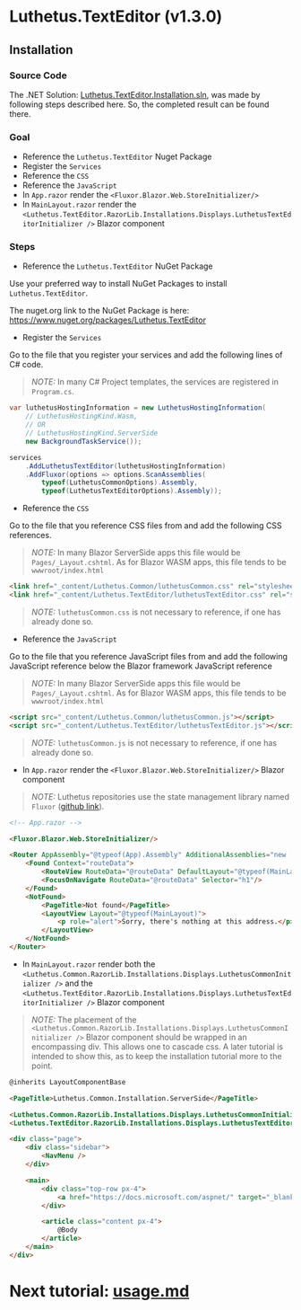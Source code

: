 # Luthetus.TextEditor (v1.3.0)

## Installation

### Source Code
The .NET Solution: [Luthetus.TextEditor.Installation.sln](../Source/Tutorials/Usage/Luthetus.TextEditor.Usage.sln),
was made by following steps described here. So, the completed result can be found there.

### Goal

- Reference the `Luthetus.TextEditor` Nuget Package
- Register the `Services`
- Reference the `CSS`
- Reference the `JavaScript`
- In `App.razor` render the `<Fluxor.Blazor.Web.StoreInitializer/>`
- In `MainLayout.razor` render the `<Luthetus.TextEditor.RazorLib.Installations.Displays.LuthetusTextEditorInitializer />` Blazor component

### Steps
- Reference the `Luthetus.TextEditor` NuGet Package

Use your preferred way to install NuGet Packages to install `Luthetus.TextEditor`.

The nuget.org link to the NuGet Package is here: https://www.nuget.org/packages/Luthetus.TextEditor

- Register the `Services`

Go to the file that you register your services and add the following lines of C# code.

> *NOTE:* In many C# Project templates, the services are registered in `Program.cs`.

```csharp
var luthetusHostingInformation = new LuthetusHostingInformation(
    // LuthetusHostingKind.Wasm,
    // OR
    // LuthetusHostingKind.ServerSide
    new BackgroundTaskService());

services
    .AddLuthetusTextEditor(luthetusHostingInformation)
    .AddFluxor(options => options.ScanAssemblies(
        typeof(LuthetusCommonOptions).Assembly,
        typeof(LuthetusTextEditorOptions).Assembly));
```

- Reference the `CSS`

Go to the file that you reference CSS files from and add the following CSS references.

> *NOTE:* In many Blazor ServerSide apps this file would be `Pages/_Layout.cshtml`. As for Blazor WASM apps, this file tends to be `wwwroot/index.html`

```html
<link href="_content/Luthetus.Common/luthetusCommon.css" rel="stylesheet" />
<link href="_content/Luthetus.TextEditor/luthetusTextEditor.css" rel="stylesheet" />
```

> *NOTE:* `luthetusCommon.css` is not necessary to reference, if one has already done so.

- Reference the `JavaScript`

Go to the file that you reference JavaScript files from and add the following JavaScript reference below the Blazor framework JavaScript reference

> *NOTE:* In many Blazor ServerSide apps this file would be `Pages/_Layout.cshtml`. As for Blazor WASM apps, this file tends to be `wwwroot/index.html`

```html
<script src="_content/Luthetus.Common/luthetusCommon.js"></script>
<script src="_content/Luthetus.TextEditor/luthetusTextEditor.js"></script>
```

> *NOTE:* `luthetusCommon.js` is not necessary to reference, if one has already done so.

- In `App.razor` render the `<Fluxor.Blazor.Web.StoreInitializer/>` Blazor component

> *NOTE:* Luthetus repositories use the state management library named `Fluxor` ([github link](https://github.com/mrpmorris/Fluxor)).

```html
<!-- App.razor -->

<Fluxor.Blazor.Web.StoreInitializer/>

<Router AppAssembly="@typeof(App).Assembly" AdditionalAssemblies="new [] { typeof(MainLayout).Assembly }">
    <Found Context="routeData">
        <RouteView RouteData="@routeData" DefaultLayout="@typeof(MainLayout)"/>
        <FocusOnNavigate RouteData="@routeData" Selector="h1"/>
    </Found>
    <NotFound>
        <PageTitle>Not found</PageTitle>
        <LayoutView Layout="@typeof(MainLayout)">
            <p role="alert">Sorry, there's nothing at this address.</p>
        </LayoutView>
    </NotFound>
</Router>
```

- In `MainLayout.razor` render both the `<Luthetus.Common.RazorLib.Installations.Displays.LuthetusCommonInitializer />` and the  `<Luthetus.TextEditor.RazorLib.Installations.Displays.LuthetusTextEditorInitializer />` Blazor component

> *NOTE:* The placement of the `<Luthetus.Common.RazorLib.Installations.Displays.LuthetusCommonInitializer />` Blazor component should be wrapped in an encompassing div. This allows one to cascade css. A later tutorial is intended to show this, as to keep the installation tutorial more to the point.

```html
@inherits LayoutComponentBase

<PageTitle>Luthetus.Common.Installation.ServerSide</PageTitle>

<Luthetus.Common.RazorLib.Installations.Displays.LuthetusCommonInitializer />
<Luthetus.TextEditor.RazorLib.Installations.Displays.LuthetusTextEditorInitializer />

<div class="page">
    <div class="sidebar">
        <NavMenu />
    </div>

    <main>
        <div class="top-row px-4">
            <a href="https://docs.microsoft.com/aspnet/" target="_blank">About</a>
        </div>

        <article class="content px-4">
            @Body
        </article>
    </main>
</div>
```

# Next tutorial: [usage.md](./usage.md)